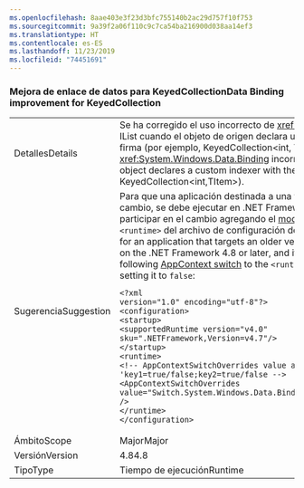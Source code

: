 ```yaml
---
ms.openlocfilehash: 8aae403e3f23d3bfc755140b2ac29d757f10f753
ms.sourcegitcommit: 9a39f2a06f110c9c7ca54ba216900d038aa14ef3
ms.translationtype: HT
ms.contentlocale: es-ES
ms.lasthandoff: 11/23/2019
ms.locfileid: "74451691"
---
```

### <a name="data-binding-improvement-for-keyedcollection"></a><span data-ttu-id="39f18-101">Mejora de enlace de datos para KeyedCollection</span><span class="sxs-lookup"><span data-stu-id="39f18-101">Data Binding improvement for KeyedCollection</span></span>

|   |   |
|---|---|
|<span data-ttu-id="39f18-102">Detalles</span><span class="sxs-lookup"><span data-stu-id="39f18-102">Details</span></span>|<span data-ttu-id="39f18-103">Se ha corregido el uso incorrecto de <xref:System.Windows.Data.Binding> del indizador IList cuando el objeto de origen declara un indizador personalizado con la misma firma (por ejemplo, KeyedCollection&lt;int, TItem&gt;).</span><span class="sxs-lookup"><span data-stu-id="39f18-103">Fixed <xref:System.Windows.Data.Binding> incorrect use of IList indexer when the source object declares a custom indexer with the same signature (for example, KeyedCollection&lt;int,TItem&gt;).</span></span>|
|<span data-ttu-id="39f18-104">Sugerencia</span><span class="sxs-lookup"><span data-stu-id="39f18-104">Suggestion</span></span>|<span data-ttu-id="39f18-105">Para que una aplicación destinada a una versión anterior se beneficie de este cambio, se debe ejecutar en .NET Framework 4.8 o versiones posteriores, y debe participar en el cambio agregando el [modificador de AppContext](https://docs.microsoft.com/dotnet/framework/configure-apps/file-schema/runtime/appcontextswitchoverrides-element) en la sección <code>&lt;runtime&gt;</code> del archivo de configuración de aplicación y establecerla en <code>false</code>:</span><span class="sxs-lookup"><span data-stu-id="39f18-105">In order for an application that targets an older version to benefit from this change, it must run on the .NET Framework 4.8 or later, and it must opt in to the change by adding the following [AppContext switch](https://docs.microsoft.com/dotnet/framework/configure-apps/file-schema/runtime/appcontextswitchoverrides-element) to the <code>&lt;runtime&gt;</code> section of the app config file and setting it to <code>false</code>:</span></span><pre><code class="lang-xml">&lt;?xml version=&quot;1.0&quot; encoding=&quot;utf-8&quot;?&gt;&#13;&#10;&lt;configuration&gt;&#13;&#10;&lt;startup&gt;&#13;&#10;&lt;supportedRuntime version=&quot;v4.0&quot; sku=&quot;.NETFramework,Version=v4.7&quot;/&gt;&#13;&#10;&lt;/startup&gt;&#13;&#10;&lt;runtime&gt;&#13;&#10;&lt;!-- AppContextSwitchOverrides value attribute is in the form of &#39;key1=true/false;key2=true/false  --&gt;&#13;&#10;&lt;AppContextSwitchOverrides value=&quot;Switch.System.Windows.Data.Binding.IListIndexerHidesCustomIndexer=false&quot; /&gt;&#13;&#10;&lt;/runtime&gt;&#13;&#10;&lt;/configuration&gt;&#13;&#10;</code></pre>|
|<span data-ttu-id="39f18-106">Ámbito</span><span class="sxs-lookup"><span data-stu-id="39f18-106">Scope</span></span>|<span data-ttu-id="39f18-107">Major</span><span class="sxs-lookup"><span data-stu-id="39f18-107">Major</span></span>|
|<span data-ttu-id="39f18-108">Versión</span><span class="sxs-lookup"><span data-stu-id="39f18-108">Version</span></span>|<span data-ttu-id="39f18-109">4.8</span><span class="sxs-lookup"><span data-stu-id="39f18-109">4.8</span></span>|
|<span data-ttu-id="39f18-110">Tipo</span><span class="sxs-lookup"><span data-stu-id="39f18-110">Type</span></span>|<span data-ttu-id="39f18-111">Tiempo de ejecución</span><span class="sxs-lookup"><span data-stu-id="39f18-111">Runtime</span></span>|
